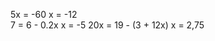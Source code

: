 5x = -60                              x = -12  
7 = 6 - 0.2x                          x = -5
20x = 19 - (3 + 12x)                  x = 2,75
